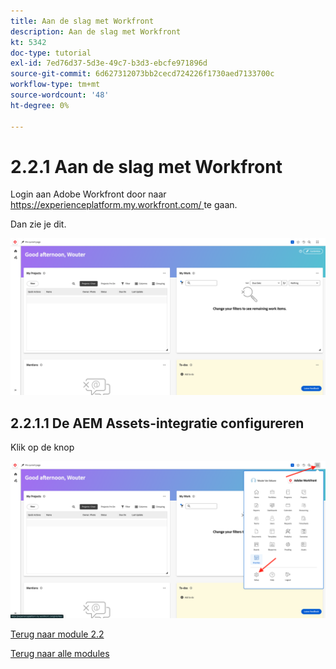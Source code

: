 ```yaml
---
title: Aan de slag met Workfront
description: Aan de slag met Workfront
kt: 5342
doc-type: tutorial
exl-id: 7ed76d37-5d3e-49c7-b3d3-ebcfe971896d
source-git-commit: 6d627312073bb2cecd724226f1730aed7133700c
workflow-type: tm+mt
source-wordcount: '48'
ht-degree: 0%

---
```


# 2.2.1 Aan de slag met Workfront

Login aan Adobe Workfront door naar [ https://experienceplatform.my.workfront.com/ ](https://experienceplatform.my.workfront.com/) te gaan.

Dan zie je dit.

![ WF ](./images/wfb1.png)

## 2.2.1.1 De AEM Assets-integratie configureren

Klik op de knop


![ WF ](./images/wfb2.png)

[Terug naar module 2.2](./workfront.md)

[Terug naar alle modules](./../../../overview.md)
